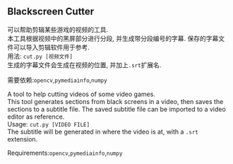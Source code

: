## Blackscreen Cutter

可以帮助剪辑某些游戏的视频的工具.  
本工具根据视频中的黑屏部分进行分段, 并生成带分段编号的字幕. 保存的字幕文件可以导入剪辑软件用于参考.  
用法: `cut.py [视频文件]`  
生成的字幕文件会生成在视频的位置, 并加上`.srt`扩展名.  

需要依赖:`opencv`,`pymediainfo`,`numpy`  


A tool to help cutting videos of some video games.  
This tool generates sections from black screens in a video, then saves the sections to a subtitle file. The saved subtitle file can be imported to a video editor as reference.  
Usage: `cut.py [VIDEO FILE]`  
The subtitle will be generated in where the video is at, with a `.srt` extension.  

Requirements:`opencv`,`pymediainfo`,`numpy`  